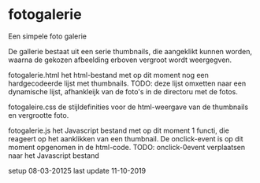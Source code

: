 # fotogalerie
Een simpele foto galerie

De gallerie bestaat uit een serie thumbnails, die aangeklikt kunnen worden, waarna de gekozen afbeelding erboven vergroot wordt weergegven.

fotogalerie.html
  het html-bestand met op dit moment nog een hardgecodeerde lijst met thumbnails.
  TODO: deze lijst omxetten naar een dynamische lijst, afhankleijk van de foto's in de directoru met de fotos.
  
fotogaleire.css
  de stijldefinities voor de html-weergave van de thumbnails en vergrootte foto.
  
fotogalerie.js
  het Javascript bestand met op dit moment 1 functi, die reageert op het aanklikken van een thumbnail.
  De onclick-event is op dit moment opgenomen in de html-code.
  TODO: onclick-0event verplaatsen naar het Javascript bestand
  
 setup 08-03-20125
 last update 11-10-2019
